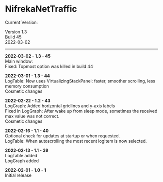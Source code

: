 # NifrekaNetTraffic

Current Version:

Version 1.3\
Build 45\
2022-03-02

----------------------------------------------

**2022-03-02 - 1.3 - 45**\
Main window:\
Fixed: Topmost option was killed in build 44

**2022-03-01 - 1.3 - 44**\
LogTable: Now uses VirtualizingStackPanel: faster, smoother scrolling, less memory consumption\
Cosmetic changes

**2022-02-22 - 1.2 - 43**\
LogGraph: Added horizontal gridlines and y-axis labels\
Fixed in LogGraph: After wake up from sleep mode, sometimes the received max value was not correct.\
Cosmetic changes

**2022-02-16 - 1.1 - 40**\
Optional check for updates at startup or when requested.\
LogTable: When autoscrolling the most recent logItem is now selected.

**2022-02-13 - 1.1 - 39**\
LogTable added\
LogGraph added

**2022-02-01 - 1.0 - 1**\
Initial release


